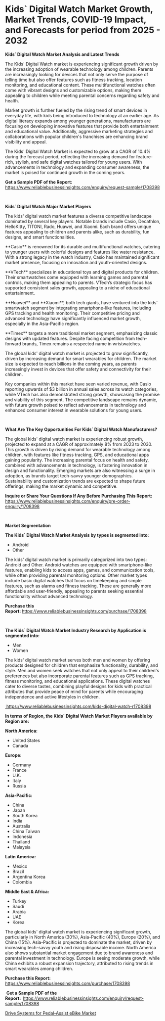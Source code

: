 <p><h1>Kids` Digital Watch Market Growth, Market Trends, COVID-19 Impact, and Forecasts for period from 2025 - 2032</h1></p><p><strong>Kids` Digital Watch Market Analysis and Latest Trends</strong></p>
<p><p>The Kids' Digital Watch market is experiencing significant growth driven by the increasing adoption of wearable technology among children. Parents are increasingly looking for devices that not only serve the purpose of telling time but also offer features such as fitness tracking, location monitoring, and educational content. These multifunctional watches often come with vibrant designs and customizable options, making them appealing to children while meeting parental concerns regarding safety and health.</p><p>Market growth is further fueled by the rising trend of smart devices in everyday life, with kids being introduced to technology at an earlier age. As digital literacy expands among younger generations, manufacturers are focusing on developing innovative features that provide both entertainment and educational value. Additionally, aggressive marketing strategies and collaborations with popular children's franchises are enhancing brand visibility and appeal.</p><p>The Kids' Digital Watch Market is expected to grow at a CAGR of 10.4% during the forecast period, reflecting the increasing demand for feature-rich, stylish, and safe digital watches tailored for young users. With advancements in technology and expanding consumer awareness, the market is poised for continued growth in the coming years.</p></p>
<p><strong>Get a Sample PDF of the Report:&nbsp;</strong> <a href="https://www.reliablebusinessinsights.com/enquiry/request-sample/1708398?utm_campaign=3216&utm_medium=2&utm_source=Github&utm_content=ia&utm_term=27032025&utm_id=kids-digital-watch">https://www.reliablebusinessinsights.com/enquiry/request-sample/1708398</a></p>
<p>&nbsp;</p>
<p><strong>Kids` Digital Watch Major Market Players</strong></p>
<p><p>The kids' digital watch market features a diverse competitive landscape dominated by several key players. Notable brands include Casio, Decathlon, HelloKitty, TITONI, Rado, Huawei, and Xiaomi. Each brand offers unique features appealing to children and parents alike, such as durability, fun designs, and smart functionalities.</p><p>**Casio** is renowned for its durable and multifunctional watches, catering to younger users with colorful designs and features like water resistance. With a strong legacy in the watch industry, Casio has maintained significant market presence, focusing on innovation and youth-oriented designs.</p><p>**VTech** specializes in educational toys and digital products for children. Their smartwatches come equipped with learning games and parental controls, making them appealing to parents. VTech’s strategic focus has supported consistent sales growth, appealing to a niche of educational entertainment.</p><p>**Huawei** and **Xiaomi**, both tech giants, have ventured into the kids' smartwatch segment by integrating smartphone-like features, including GPS tracking and health monitoring. Their competitive pricing and advanced technology have significantly influenced market growth, especially in the Asia-Pacific region.</p><p>**Timex** targets a more traditional market segment, emphasizing classic designs with updated features. Despite facing competition from tech-forward brands, Timex remains a respected name in wristwatches.</p><p>The global kids' digital watch market is projected to grow significantly, driven by increasing demand for smart wearables for children. The market size is expected to reach billions in the coming years, as parents increasingly invest in devices that offer safety and connectivity for their children.</p><p>Key companies within this market have seen varied revenue, with Casio reporting upwards of $3 billion in annual sales across its watch categories, while VTech has also demonstrated strong growth, showcasing the promise and viability of this segment. The competitive landscape remains dynamic, with future growth poised to reflect advancements in technology and enhanced consumer interest in wearable solutions for young users.</p></p>
<p>&nbsp;</p>
<p><strong>What Are The Key Opportunities For Kids` Digital Watch Manufacturers?</strong></p>
<p><p>The global kids' digital watch market is experiencing robust growth, projected to expand at a CAGR of approximately 8% from 2023 to 2030. This growth is driven by rising demand for wearable technology among children, with features like fitness tracking, GPS, and educational apps gaining popularity. The increasing parental focus on health and safety, combined with advancements in technology, is fostering innovation in design and functionality. Emerging markets are also witnessing a surge in adoption, as brands target tech-savvy younger demographics. Sustainability and customization trends are expected to shape future offerings, making the market dynamic and competitive.</p></p>
<p><strong>Inquire or Share Your Questions If Any Before Purchasing This Report:</strong> <a href="https://www.reliablebusinessinsights.com/enquiry/pre-order-enquiry/1708398?utm_campaign=3216&utm_medium=2&utm_source=Github&utm_content=ia&utm_term=27032025&utm_id=kids-digital-watch">https://www.reliablebusinessinsights.com/enquiry/pre-order-enquiry/1708398</a></p>
<p>&nbsp;</p>
<p><strong>Market Segmentation</strong></p>
<p><strong>The Kids` Digital Watch Market Analysis by types is segmented into:</strong></p>
<p><ul><li>Android</li><li>Other</li></ul></p>
<p><p>The kids' digital watch market is primarily categorized into two types: Android and Other. Android watches are equipped with smartphone-like features, enabling kids to access apps, games, and communication tools, while often providing parental monitoring options. Other market types include basic digital watches that focus on timekeeping and simple features, such as alarms and fitness tracking. These are generally more affordable and user-friendly, appealing to parents seeking essential functionality without advanced technology.</p></p>
<p><strong>Purchase this Report:&nbsp;</strong><a href="https://www.reliablebusinessinsights.com/purchase/1708398?utm_campaign=3216&utm_medium=2&utm_source=Github&utm_content=ia&utm_term=27032025&utm_id=kids-digital-watch">https://www.reliablebusinessinsights.com/purchase/1708398</a></p>
<p>&nbsp;</p>
<p><strong>The Kids` Digital Watch Market Industry Research by Application is segmented into:</strong></p>
<p><ul><li>Men</li><li>Women</li></ul></p>
<p><p>The kids' digital watch market serves both men and women by offering products designed for children that emphasize functionality, durability, and style. Men and women seek watches that not only appeal to their children's preferences but also incorporate parental features such as GPS tracking, fitness monitoring, and educational applications. These digital watches cater to diverse tastes, combining playful designs for kids with practical attributes that provide peace of mind for parents while encouraging independence and active lifestyles in children.</p></p>
<p><a href="https://www.reliablebusinessinsights.com/kids-digital-watch-r1708398?utm_campaign=3216&utm_medium=2&utm_source=Github&utm_content=ia&utm_term=27032025&utm_id=kids-digital-watch">&nbsp;https://www.reliablebusinessinsights.com/kids-digital-watch-r1708398</a></p>
<p><strong>In terms of Region, the Kids` Digital Watch Market Players available by Region are:</strong></p>
<p>
    <p> <strong> North America: </strong>
        <ul>
            <li>United States</li>
            <li>Canada</li>
        </ul>
        </p> 
    <p> <strong> Europe: </strong>
        <ul>
            <li>Germany</li>
            <li>France</li>
            <li>U.K.</li>
            <li>Italy</li>
            <li>Russia</li>
        </ul>
        </p> 
    <p> <strong> Asia-Pacific: </strong>
        <ul>
            <li>China</li>
            <li>Japan</li>
            <li>South Korea</li>
            <li>India</li>
            <li>Australia</li>
            <li>China Taiwan</li>
            <li>Indonesia</li>
            <li>Thailand</li>
            <li>Malaysia</li>
        </ul>
        </p> 
    <p> <strong> Latin America: </strong>
        <ul>
            <li>Mexico</li>
            <li>Brazil</li>
            <li>Argentina Korea</li>
            <li>Colombia</li>
        </ul>
        </p> 
    <p> <strong> Middle East & Africa: </strong>
        <ul>
            <li>Turkey</li>
            <li>Saudi</li>
            <li>Arabia</li>
            <li>UAE</li>
            <li>Korea</li>
        </ul>
    </p>
    </p>
<p><p>The global kids' digital watch market is experiencing significant growth, particularly in North America (30%), Asia-Pacific (40%), Europe (20%), and China (15%). Asia-Pacific is projected to dominate the market, driven by increasing tech-savvy youth and rising disposable income. North America also shows substantial market engagement due to brand awareness and parental investment in technology. Europe is seeing moderate growth, while China exhibits a robust expansion trajectory, attributed to rising trends in smart wearables among children.</p></p>
<p><strong>Purchase this Report: </strong><a href="https://www.reliablebusinessinsights.com/purchase/1708398?utm_campaign=3216&utm_medium=2&utm_source=Github&utm_content=ia&utm_term=27032025&utm_id=kids-digital-watch">https://www.reliablebusinessinsights.com/purchase/1708398</a></p>
<p>&nbsp;<strong>Get a Sample PDF of the Report:&nbsp;&nbsp;</strong><a href="https://www.reliablebusinessinsights.com/enquiry/request-sample/1708398?utm_campaign=3216&utm_medium=2&utm_source=Github&utm_content=ia&utm_term=27032025&utm_id=kids-digital-watch">https://www.reliablebusinessinsights.com/enquiry/request-sample/1708398</a></p>
<p><strong></strong></p>
<p><p><a href="https://github.com/XavierTyler76/Market-Research-Report-List-1/blob/main/drive-systems-for-pedal-assist-ebike-market.md?utm_campaign=3216&utm_medium=2&utm_source=Github&utm_content=ia&utm_term=27032025&utm_id=kids-digital-watch">Drive Systems for Pedal-Assist eBike Market</a></p></p>